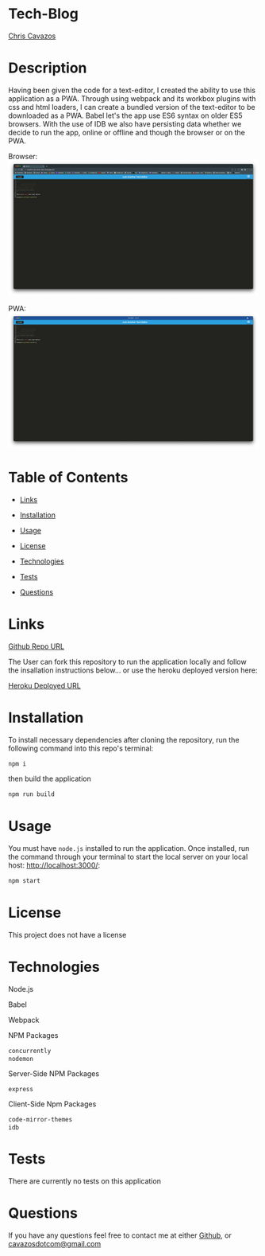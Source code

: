 # Tech-Blog
  
  [Chris Cavazos](https://github.com/cavazosdotcom)
  
# Description

Having been given the code for a text-editor, I created the ability to use this application as a PWA. Through using webpack and its workbox plugins with css and html loaders, I can create a bundled version of the text-editor to be downloaded as a PWA. Babel let's the app use ES6 syntax on older ES5 browsers. With the use of IDB we also have persisting data whether we decide to run the app, online or offline and though the browser or on the PWA.

Browser:
![Browser](Assets/browser.png)

PWA:
![PWA](Assets/pwa.png)

# Table of Contents

* [Links](#links)

* [Installation](#installation)

* [Usage](#usage)

* [License](#license)

* [Technologies](#technologies)

* [Tests](#tests)

* [Questions](#questions)
  

# Links

[Github Repo URL](https://github.com/cavazosdotcom/text-editor)

The User can fork this repository to run the application locally and follow the insallation instructions below... or use the heroku deployed version here:

[Heroku Deployed URL](https://wonderful-text-editor-inator.herokuapp.com/)

# Installation

To install necessary dependencies after cloning the repository, run the following command into this repo's terminal:

```bash
npm i
```

then build the application

```bash
npm run build
```
# Usage

You must have `node.js` installed to run the application. Once installed, run the command through your terminal to start the local server on your local host: [http://localhost:3000/](http://localhost:3000/):


```md
npm start
```


# License

This project does not have a license


# Technologies

Node.js

Babel

Webpack

NPM Packages
```
concurrently
nodemon
```

Server-Side NPM Packages
```
express
```

Client-Side Npm Packages
```
code-mirror-themes
idb
```
# Tests

There are currently no tests on this application

# Questions
If you have any questions feel free to contact me at either [Github](https://github.com/cavazosdotcom), or [cavazosdotcom@gmail.com](cavazosdotcom@gmail.com)  
